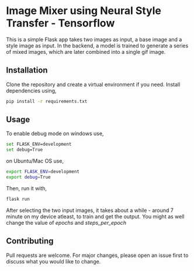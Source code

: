 # Image Mixer using Neural Style Transfer - Tensorflow

This is a simple Flask app takes two images as input, a base image and a style image as input. In the backend, a model is trained to generate a series of mixed images, which are later combined into a single gif image.

## Installation

Clone the repository and create a virtual environment if you need. Install dependencies using,

```bash
pip install -r requirements.txt
```

## Usage

To enable debug mode on windows use,

```bash
set FLASK_ENV=development
set debug=True
```
on Ubuntu/Mac OS use,

```bash
export FLASK_ENV=development
export debug=True
```

Then, run it with,

```bash
flask run
```

After selecting the two input images, it takes about a while - around 7 minute on my device atleast, to train and get the output. You might as well change the value of _epochs_ and _steps_per_epoch_

## Contributing
Pull requests are welcome. For major changes, please open an issue first to discuss what you would like to change.
